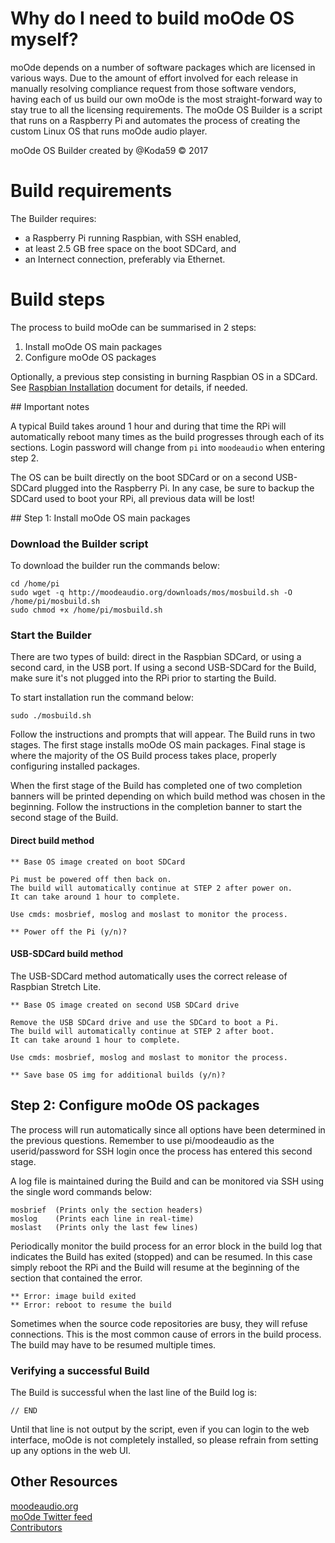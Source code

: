 # Why do I need to build moOde OS myself?

moOde depends on a number of software packages which are licensed in various ways. Due to the amount of effort involved for each release in manually resolving compliance request from those software vendors, having each of us build our own moOde is the most straight-forward way to stay true to all the licensing requirements. The moOde OS Builder is a script that runs on a Raspberry Pi and automates the process of creating the custom Linux OS that runs moOde audio player. 

moOde OS Builder created by @Koda59 © 2017

# Build requirements

The Builder requires:

- a Raspberry Pi running Raspbian, with SSH enabled, 
- at least 2.5 GB free space on the boot SDCard, and 
- an Internect connection, preferably via Ethernet. 

# Build steps

The process to build moOde can be summarised in 2 steps: 

1. Install moOde OS main packages
2. Configure moOde OS packages

Optionally, a previous step consisting in burning Raspbian OS in a SDCard. See [Raspbian Installation](raspbian-installation.md) document for details, if needed.

## Important notes

A typical Build takes around 1 hour and during that time the RPi will automatically reboot many times as the build progresses through each of its sections. Login password will change from `pi` into `moodeaudio` when entering step 2. 

The OS can be built directly on the boot SDCard or on a second USB-SDCard plugged into the Raspberry Pi. In any case, be sure to backup the SDCard used to boot your RPi, all previous data will be lost!


## Step 1: Install moOde OS main packages

### Download the Builder script

To download the builder run the commands below:

```
cd /home/pi
sudo wget -q http://moodeaudio.org/downloads/mos/mosbuild.sh -O /home/pi/mosbuild.sh
sudo chmod +x /home/pi/mosbuild.sh
```

### Start the Builder

There are two types of build: direct in the Raspbian SDCard, or using a second card, in the USB port.  If using a second USB-SDCard for the Build, make sure it's not plugged into the RPi prior to starting the Build.

To start installation run the command below:

```
sudo ./mosbuild.sh
```

Follow the instructions and prompts that will appear. The Build runs in two stages. The first stage installs moOde OS main packages. Final stage is where the majority of the OS Build process takes place, properly configuring installed packages.

When the first stage of the Build has completed one of two completion banners will be printed depending on which build method was chosen in the beginning. Follow the instructions in the completion banner to start the second stage of the Build.


#### Direct build method

```
** Base OS image created on boot SDCard

Pi must be powered off then back on.
The build will automatically continue at STEP 2 after power on.
It can take around 1 hour to complete.

Use cmds: mosbrief, moslog and moslast to monitor the process.

** Power off the Pi (y/n)? 
```

#### USB-SDCard build method

The USB-SDCard method automatically uses the correct release of Raspbian Stretch Lite. 

```
** Base OS image created on second USB SDCard drive

Remove the USB SDCard drive and use the SDCard to boot a Pi.
The build will automatically continue at STEP 2 after boot.
It can take around 1 hour to complete.

Use cmds: mosbrief, moslog and moslast to monitor the process.

** Save base OS img for additional builds (y/n)? 
```

## Step 2: Configure moOde OS packages

The process will run automatically since all options have been determined in the previous questions. Remember to use pi/moodeaudio as the userid/password for SSH login once the process has entered this second stage.

A log file is maintained during the Build and can be monitored via SSH using the single word commands below:

```
mosbrief  (Prints only the section headers)
moslog    (Prints each line in real-time)
moslast   (Prints only the last few lines)
```

Periodically monitor the build process for an error block in the build log that indicates the Build has exited (stopped) and can be resumed. In this case simply reboot the RPi and the Build will resume at the beginning of the section that contained the error. 

```
** Error: image build exited
** Error: reboot to resume the build
```

Sometimes when the source code repositories are busy, they will refuse connections. This is the most common cause of errors in the build process. The build may have to be resumed multiple times. 

### Verifying a successful Build

The Build is successful when the last line of the Build log is:

```
// END
```

Until that line is not output by the script, even if you can login to the web interface, moOde is not completely installed, so please refrain from setting up any options in the web UI. 

## Other Resources

[moodeaudio.org](http://moodeaudio.org) \
[moOde Twitter feed](http://twitter.com/MoodeAudio) \
[Contributors](https://github.com/moode-player/moode/blob/master/www/CONTRIBS.html)
